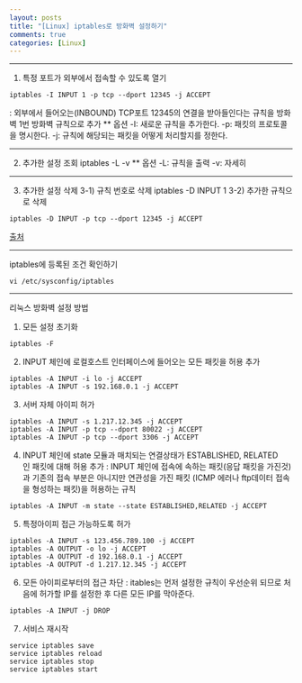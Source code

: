 ```yaml
---
layout: posts
title: "[Linux] iptables로 방화벽 설정하기"
comments: true
categories: [Linux]
---
```


---
1) 특정 포트가 외부에서 접속할 수 있도록 열기
```
iptables -I INPUT 1 -p tcp --dport 12345 -j ACCEPT
```
 : 외부에서 들어오는(INBOUND) TCP포트 12345의 연결을 받아들인다는 규칙을 방화벽 1번 방화벽 규칙으로 추가
** 옵션
-I: 새로운 규칙을 추가한다.
-p: 패킷의 프로토콜을 명시한다.
-j: 규칙에 해당되는 패킷을 어떻게 처리할지를 정한다.

---
2) 추가한 설정 조회
iptables -L -v
** 옵션
-L: 규칙을 출력
-v: 자세히

---
3) 추가한 설정 삭제
3-1) 규칙 번호로 삭제
iptables -D INPUT 1
3-2) 추가한 규칙으로 삭제
```
iptables -D INPUT -p tcp --dport 12345 -j ACCEPT
```

[출처](https://server-engineer.tistory.com/418)


---
iptables에 등록된 조건 확인하기
```
vi /etc/sysconfig/iptables
```

---
리눅스 방화벽 설정 방법

1) 모든 설정 초기화
```
iptables -F
```

2) INPUT 체인에 로컬호스트 인터페이스에 들어오는 모든 패킷을 허용 추가
```
iptables -A INPUT -i lo -j ACCEPT 
iptables -A INPUT -s 192.168.0.1 -j ACCEPT
```

3) 서버 자체 아이피 허가
```
iptables -A INPUT -s 1.217.12.345 -j ACCEPT
iptables -A INPUT -p tcp --dport 80022 -j ACCEPT
iptables -A INPUT -p tcp --dport 3306 -j ACCEPT 
```

4) INPUT 체인에 state 모듈과 매치되는 연결상태가 ESTABLISHED, RELATED인 패킷에 대해 허용 추가
: INPUT 체인에 접속에 속하는 패킷(응답 패킷을 가진것)과 기존의 접속 부분은 아니지만 연관성을 가진 패킷 (ICMP 에러나 ftp데이터 접속을 형성하는 패킷)을 허용하는 규칙
```
iptables -A INPUT -m state --state ESTABLISHED,RELATED -j ACCEPT
```

5) 특정아이피 접근 가능하도록 허가
```
iptables -A INPUT -s 123.456.789.100 -j ACCEPT
iptables -A OUTPUT -o lo -j ACCEPT
iptables -A OUTPUT -d 192.168.0.1 -j ACCEPT
iptables -A OUTPUT -d 1.217.12.345 -j ACCEPT
```

6) 모든 아이피로부터의 접근 차단 : itables는 먼저 설정한 규칙이 우선순위 되므로 처음에 허가할 IP를 설정한 후 다른 모든 IP를 막아준다.
```
iptables -A INPUT -j DROP
```

7) 서비스 재시작
```
service iptables save
service iptables reload
service iptables stop
service iptables start
```
